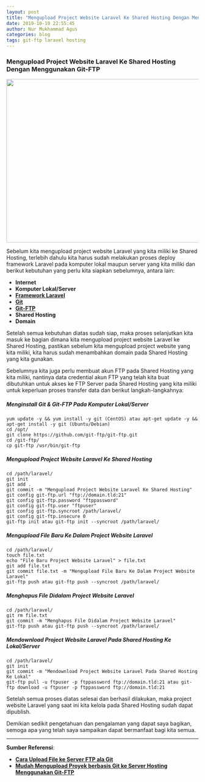 ```yaml
---
layout: post
title: "Mengupload Project Website Laravel Ke Shared Hosting Dengan Menggunakan Git-FTP"
date: 2019-10-19 22:55:45
author: Nur Mukhammad Agus
categories: blog
tags: git-ftp laravel hosting
---
```


### **Mengupload Project Website Laravel Ke Shared Hosting Dengan Menggunakan Git-FTP**

<p align="center">
  <img width="710" height="429" src="https://cdn.s3-id-jkt-1.kilatstorage.id/001%20-%20Git-FTP.png">
</p>

Sebelum kita mengupload project website Laravel yang kita miliki ke Shared Hosting, terlebih dahulu kita harus sudah melakukan proses deploy framework Laravel pada komputer lokal maupun server yang kita miliki dan berikut kebutuhan yang perlu kita siapkan sebelumnya, antara lain:

- **Internet**
- **Komputer Lokal/Server**
- [**Framework Laravel**](https://laravel.com/docs/5.8/installation)
- [**Git**](https://git-scm.com/downloads)
- [**Git-FTP**](https://git-ftp.github.io/)
- **Shared Hosting**
- **Domain**

Setelah semua kebutuhan diatas sudah siap, maka proses selanjutkan kita masuk ke bagian dimana kita mengupload project website Laravel ke Shared Hosting, pastikan sebelum kita mengupload project website yang kita miliki, kita harus sudah menambahkan domain pada Shared Hosting yang kita gunakan.

Sebelumnya kita juga perlu membuat akun FTP pada Shared Hosting yang kita miliki, nantinya data credential akun FTP yang telah kita buat dibutuhkan untuk akses ke FTP Server pada Shared Hosting yang kita miliki untuk keperluan proses transfer data dan berikut langkah-langkahnya:

##### **Menginstall Git & Git-FTP Pada Komputer Lokal/Server**

```
yum update -y && yum install -y git (CentOS) atau apt-get update -y && apt-get install -y git (Ubuntu/Debian)
cd /opt/
git clone https://github.com/git-ftp/git-ftp.git
cd /git-ftp/
cp git-ftp /usr/bin/git-ftp
```
##### **Mengupload Project Website Laravel Ke Shared Hosting**
```
cd /path/laravel/
git init
git add .
git commit -m "Mengupload Project Website Laravel Ke Shared Hosting"
git config git-ftp.url "ftp://domain.tld:21"
git config git-ftp.password "ftppassword"
git config git-ftp.user "ftpuser"
git config git-ftp.syncroot /path/laravel/
git config git-ftp.insecure 0
git-ftp init atau git-ftp init --syncroot /path/laravel/
```
##### **Mengupload File Baru Ke Dalam Project Website Laravel**
```
cd /path/laravel/
touch file.txt
echo "File Baru Project Website Laravel" > file.txt
git add file.txt
git commit file.txt -m "Mengupload File Baru Ke Dalam Project Website Laravel"
git-ftp push atau git-ftp push --syncroot /path/laravel/
```
##### **Menghapus File Didalam Project Website Laravel**
```
cd /path/laravel/
git rm file.txt
git commit -m "Menghapus File Didalam Project Website Laravel"
git-ftp push atau git-ftp push --syncroot /path/laravel/
```
##### **Mendownload Project Website Laravel Pada Shared Hosting Ke Lokal/Server**
```
cd /path/laravel/
git init
git commit -m "Mendownload Project Website Laravel Pada Shared Hosting Ke Lokal"
git-ftp pull -u ftpuser -p ftppassword ftp://domain.tld:21 atau git-ftp download -u ftpuser -p ftppassword ftp://domain.tld:21
```

Setelah semua proses diatas selesai dan berhasil dilakukan, maka project website Laravel yang saat ini kita kelola pada Shared Hosting sudah dapat dipublish.

Demikian sedikit pengetahuan dan pengalaman yang dapat saya bagikan, semoga apa yang telah saya sampaikan dapat bermanfaat bagi kita semua.

---

**Sumber Referensi**:
- [**Cara Upload File ke Server FTP ala Git**](https://www.petanikode.com/git-ftp/)
- [**Mudah Mengupload Proyek berbasis Git ke Server Hosting Menggunakan Git-FTP**](https://www.codepolitan.com/upload-deploymet-proyek-berbasis-git-ke-server-shared-hosting-menggunakan-git-ftp)
